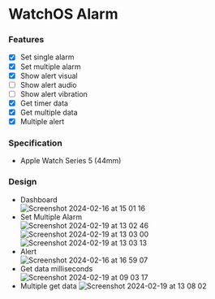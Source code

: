 # WatchOS Alarm

### Features
- [x] Set single alarm
- [x] Set multiple alarm
- [x] Show alert visual
- [ ] Show alert audio
- [ ] Show alert vibration
- [x] Get timer data
- [x] Get multiple data
- [x] Multiple alert

### Specification
- Apple Watch Series 5 (44mm)

### Design
- Dashboard<br/>
![Screenshot 2024-02-16 at 15 01 16](https://github.com/ASNProject/ChronoAlert/assets/49858542/e170a4ab-94db-4c6d-8834-85760ca85c78)<br/>
- Set Multiple Alarm<br/>
![Screenshot 2024-02-19 at 13 02 46](https://github.com/ASNProject/aplikasi_running/assets/49858542/15c85245-6aad-4f51-9de7-29ba7258fbf3)<br/>
![Screenshot 2024-02-19 at 13 03 00](https://github.com/ASNProject/aplikasi_running/assets/49858542/8b6f527d-60fb-44f1-aa78-521d59cd29f7)<br/>
![Screenshot 2024-02-19 at 13 03 13](https://github.com/ASNProject/aplikasi_running/assets/49858542/8cc0e68b-22b2-4284-8eb7-6764ced215aa)<br/>
- Alert<br/>
![Screenshot 2024-02-16 at 16 59 07](https://github.com/ASNProject/ChronoAlert/assets/49858542/1acec3bb-d224-470b-b4ac-247b142f670c)<br/>
- Get data milliseconds<br/>
![Screenshot 2024-02-19 at 09 03 17](https://github.com/ASNProject/ChronoAlert/assets/49858542/db64d989-032b-456a-9c6d-7ec1dea3d393)<br/>
- Multiple get data
![Screenshot 2024-02-19 at 13 08 02](https://github.com/ASNProject/aplikasi_running/assets/49858542/e15a465b-5e3c-47af-b5fa-56a5f7ddc08a)





